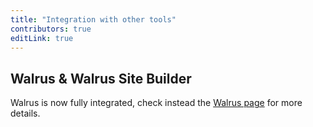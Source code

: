 ```yaml
---
title: "Integration with other tools"
contributors: true
editLink: true
---
```


## Walrus & Walrus Site Builder

Walrus is now fully integrated, check instead the [Walrus page](../walrus.md) for more details.